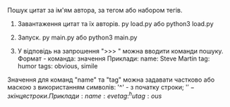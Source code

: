Пошук цитат за ім'ям автора, за тегом або набором тегів.

1. Завантаження цитат та їх авторів.
    py load.py
або
    python3 load.py

2. Запуск.
    py main.py
або
    python3 main.py

3. У відповідь на запрошення ">>> " можна вводити команди пошуку.
Формат - команда: значення
Приклади:
    name: Steve Martin
    tag: humor
    tags: obvious, simile

Значення для команд "name" та "tag" можна задавати частково або маскою з використанням символів:
    '^' - з початку строки;
    '$' - з кінця строки.
Приклади:
    name: eve
    tag: ^hu
    tag: ous$
